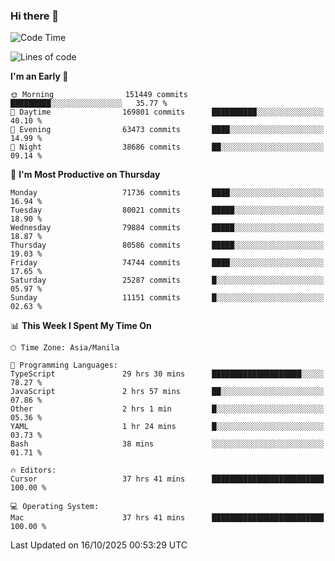 ### Hi there 👋

<!--START_SECTION:waka-->
![Code Time](http://img.shields.io/badge/Code%20Time-6%2C399%20hrs%2032%20mins-blue)

![Lines of code](https://img.shields.io/badge/From%20Hello%20World%20I%27ve%20Written-142.7%20million%20lines%20of%20code-blue)

**I'm an Early 🐤** 

```text
🌞 Morning                151449 commits      █████████░░░░░░░░░░░░░░░░   35.77 % 
🌆 Daytime                169801 commits      ██████████░░░░░░░░░░░░░░░   40.10 % 
🌃 Evening                63473 commits       ████░░░░░░░░░░░░░░░░░░░░░   14.99 % 
🌙 Night                  38686 commits       ██░░░░░░░░░░░░░░░░░░░░░░░   09.14 % 
```
📅 **I'm Most Productive on Thursday** 

```text
Monday                   71736 commits       ████░░░░░░░░░░░░░░░░░░░░░   16.94 % 
Tuesday                  80021 commits       █████░░░░░░░░░░░░░░░░░░░░   18.90 % 
Wednesday                79884 commits       █████░░░░░░░░░░░░░░░░░░░░   18.87 % 
Thursday                 80586 commits       █████░░░░░░░░░░░░░░░░░░░░   19.03 % 
Friday                   74744 commits       ████░░░░░░░░░░░░░░░░░░░░░   17.65 % 
Saturday                 25287 commits       █░░░░░░░░░░░░░░░░░░░░░░░░   05.97 % 
Sunday                   11151 commits       █░░░░░░░░░░░░░░░░░░░░░░░░   02.63 % 
```


📊 **This Week I Spent My Time On** 

```text
🕑︎ Time Zone: Asia/Manila

💬 Programming Languages: 
TypeScript               29 hrs 30 mins      ████████████████████░░░░░   78.27 % 
JavaScript               2 hrs 57 mins       ██░░░░░░░░░░░░░░░░░░░░░░░   07.86 % 
Other                    2 hrs 1 min         █░░░░░░░░░░░░░░░░░░░░░░░░   05.36 % 
YAML                     1 hr 24 mins        █░░░░░░░░░░░░░░░░░░░░░░░░   03.73 % 
Bash                     38 mins             ░░░░░░░░░░░░░░░░░░░░░░░░░   01.71 % 

🔥 Editors: 
Cursor                   37 hrs 41 mins      █████████████████████████   100.00 % 

💻 Operating System: 
Mac                      37 hrs 41 mins      █████████████████████████   100.00 % 
```


 Last Updated on 16/10/2025 00:53:29 UTC
<!--END_SECTION:waka-->


<!--
**rad182/rad182** is a ✨ _special_ ✨ repository because its `README.md` (this file) appears on your GitHub profile.

Here are some ideas to get you started:

- 🔭 I’m currently working on ...
- 🌱 I’m currently learning ...
- 👯 I’m looking to collaborate on ...
- 🤔 I’m looking for help with ...
- 💬 Ask me about ...
- 📫 How to reach me: ...
- 😄 Pronouns: ...
- ⚡ Fun fact: ...
-->
